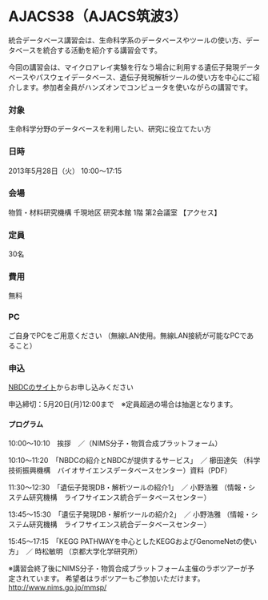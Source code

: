 # AJACS38（AJACS筑波3）

統合データベース講習会は、生命科学系のデータベースやツールの使い方、データベースを統合する活動を紹介する講習会です。

今回の講習会は、マイクロアレイ実験を行なう場合に利用する遺伝子発現データベースやパスウェイデータベース、遺伝子発現解析ツールの使い方を中心にご紹介します。参加者全員がハンズオンでコンピュータを使いながらの講習です。

### 対象
生命科学分野のデータベースを利用したい、研究に役立てたい方
### 日時
2013年5月28日（火） 10:00～17:15
### 会場
物質・材料研究機構 千現地区 研究本館 1階 第2会議室 【アクセス】
### 定員
30名
### 費用
無料
### PC
ご自身でPCをご用意ください （無線LAN使用。無線LAN接続が可能なPCであること）
### 申込
[NBDCのサイト](https://events.biosciencedbc.jp/training/ajacs38)からお申し込みください

申込締切：5月20日(月)12:00まで　※定員超過の場合は抽選となります。
#### プログラム
10:00～10:10　挨拶　／（NIMS分子・物質合成プラットフォーム）

10:10～11:20　「NBDCの紹介とNBDCが提供するサービス」　／ 櫛田達矢 （科学技術振興機構　バイオサイエンスデータベースセンター）資料（PDF）

11:30～12:30　「遺伝子発現DB・解析ツールの紹介1」　／ 小野浩雅 （情報・システム研究機構　ライフサイエンス統合データベースセンター）

13:45～15:30　「遺伝子発現DB・解析ツールの紹介2」　／ 小野浩雅 （情報・システム研究機構　ライフサイエンス統合データベースセンター）

15:45～17:15　「KEGG PATHWAYを中心としたKEGGおよびGenomeNetの使い方」　／ 時松敏明 （京都大学化学研究所） 

※講習会終了後にNIMS分子・物質合成プラットフォーム主催のラボツアーが予定されています。
希望者はラボツアーもご参加いただけます。 http://www.nims.go.jp/mmsp/
